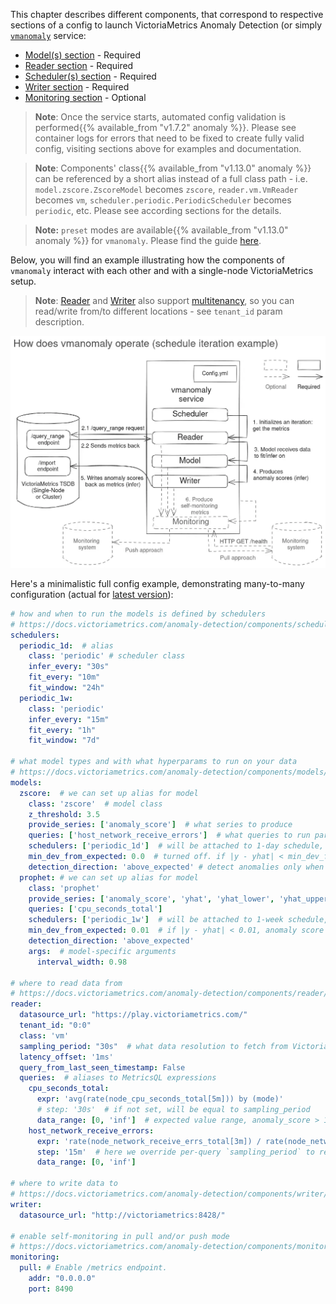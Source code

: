 This chapter describes different components, that correspond to respective sections of a config to launch VictoriaMetrics Anomaly Detection (or simply [`vmanomaly`](https://docs.victoriametrics.com/anomaly-detection/) service:

- [Model(s) section](https://docs.victoriametrics.com/anomaly-detection/components/models/) - Required
- [Reader section](https://docs.victoriametrics.com/anomaly-detection/components/reader/) - Required
- [Scheduler(s) section](https://docs.victoriametrics.com/anomaly-detection/components/scheduler/) - Required
- [Writer section](https://docs.victoriametrics.com/anomaly-detection/components/writer/) - Required
- [Monitoring section](https://docs.victoriametrics.com/anomaly-detection/components/monitoring/) -  Optional

> **Note**: Once the service starts, automated config validation is performed{{% available_from "v1.7.2" anomaly %}}. Please see container logs for errors that need to be fixed to create fully valid config, visiting sections above for examples and documentation.

> **Note**: Components' class{{% available_from "v1.13.0" anomaly %}} can be referenced by a short alias instead of a full class path - i.e. `model.zscore.ZscoreModel` becomes `zscore`, `reader.vm.VmReader` becomes `vm`, `scheduler.periodic.PeriodicScheduler` becomes `periodic`, etc. Please see according sections for the details.

> **Note:** `preset` modes are available{{% available_from "v1.13.0" anomaly %}} for `vmanomaly`. Please find the guide [here](https://docs.victoriametrics.com/anomaly-detection/presets/).

Below, you will find an example illustrating how the components of `vmanomaly` interact with each other and with a single-node VictoriaMetrics setup.

> **Note**: [Reader](https://docs.victoriametrics.com/anomaly-detection/components/reader/#vm-reader) and [Writer](https://docs.victoriametrics.com/anomaly-detection/components/writer/#vm-writer) also support [multitenancy](https://docs.victoriametrics.com/victoriametrics/cluster-version/#multitenancy), so you can read/write from/to different locations - see `tenant_id` param description.

![vmanomaly-components](vmanomaly-components.webp)

Here's a minimalistic full config example, demonstrating many-to-many configuration (actual for [latest version](https://docs.victoriametrics.com/anomaly-detection/changelog/)):

```yaml
# how and when to run the models is defined by schedulers
# https://docs.victoriametrics.com/anomaly-detection/components/scheduler/
schedulers:
  periodic_1d:  # alias
    class: 'periodic' # scheduler class
    infer_every: "30s"
    fit_every: "10m"
    fit_window: "24h"
  periodic_1w:
    class: 'periodic'
    infer_every: "15m"
    fit_every: "1h"
    fit_window: "7d"

# what model types and with what hyperparams to run on your data
# https://docs.victoriametrics.com/anomaly-detection/components/models/
models:
  zscore:  # we can set up alias for model
    class: 'zscore'  # model class
    z_threshold: 3.5
    provide_series: ['anomaly_score']  # what series to produce
    queries: ['host_network_receive_errors']  # what queries to run particular model on
    schedulers: ['periodic_1d']  # will be attached to 1-day schedule, fit every 10m and infer every 30s
    min_dev_from_expected: 0.0  # turned off. if |y - yhat| < min_dev_from_expected, anomaly score will be 0
    detection_direction: 'above_expected' # detect anomalies only when y > yhat, "peaks"
  prophet: # we can set up alias for model
    class: 'prophet'
    provide_series: ['anomaly_score', 'yhat', 'yhat_lower', 'yhat_upper']
    queries: ['cpu_seconds_total']
    schedulers: ['periodic_1w']  # will be attached to 1-week schedule, fit every 1h and infer every 15m
    min_dev_from_expected: 0.01  # if |y - yhat| < 0.01, anomaly score will be 0
    detection_direction: 'above_expected'
    args:  # model-specific arguments
      interval_width: 0.98

# where to read data from
# https://docs.victoriametrics.com/anomaly-detection/components/reader/#vm-reader
reader:
  datasource_url: "https://play.victoriametrics.com/"
  tenant_id: "0:0"
  class: 'vm'
  sampling_period: "30s"  # what data resolution to fetch from VictoriaMetrics' /query_range endpoint
  latency_offset: '1ms'
  query_from_last_seen_timestamp: False
  queries:  # aliases to MetricsQL expressions
    cpu_seconds_total:
      expr: 'avg(rate(node_cpu_seconds_total[5m])) by (mode)' 
      # step: '30s'  # if not set, will be equal to sampling_period
      data_range: [0, 'inf']  # expected value range, anomaly_score > 1 if y (real value) is outside
    host_network_receive_errors:
      expr: 'rate(node_network_receive_errs_total[3m]) / rate(node_network_receive_packets_total[3m])'
      step: '15m'  # here we override per-query `sampling_period` to request way less data from VM TSDB
      data_range: [0, 'inf']

# where to write data to
# https://docs.victoriametrics.com/anomaly-detection/components/writer/
writer:
  datasource_url: "http://victoriametrics:8428/"

# enable self-monitoring in pull and/or push mode
# https://docs.victoriametrics.com/anomaly-detection/components/monitoring/
monitoring:
  pull: # Enable /metrics endpoint.
    addr: "0.0.0.0"
    port: 8490
```
